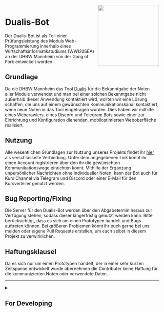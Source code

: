 <img src="https://dualis-crawler.s3.eu-central-1.amazonaws.com/Logo.png" align="right" height="200"/>

# Dualis-Bot

Der Dualis-Bot ist als Teil einer Prüfungsleistung des Moduls Web-Programmierung innerhalb eines Wirtschaftsinformatikstudiums (WWI20SEA) an der DHBW Mannheim von der Gang of Fork entwickelt worden.

## Grundlage

Da die DHBW Mannheim das Tool [Dualis](https://dualis.dhbw.de) für die Bekanntgabe der Noten aller Module verwendet und man bei einer solchen Bekanntgabe nicht außerhalb dieser Anwendung kontaktiert wird, wollten wir eine Lösung schaffen, die uns auf einem gewünschten Kommunikationskanal kontaktiert, wenn neue Noten in das Tool eingetragen wurden. Dies haben wir mithilfe eines Webcrawlers, eines Discord und Telegram Bots sowie einer zur Einrichtung und Konfiguration dienenden, mobiloptimierten Weboberfläche realisiert.

## Nutzung

Alle wesentlichen Grundlagen zur Nutzung unseres Projekts findet ihr [hier](http://dualis-bot.robin-reyer.de) als verschlüsselte Verbindung. Unter dem angegebenen Link könnt ihr einen Account registrieren über den ihr die gewünschten Kommunikationswege einrichten könnt. Mithilfe der Ergänzung unpersönlicher Nachrichten ohne individueller Noten, kann der Bot auch für Kurs Channel via Telegram und Discord oder einer E-Mail für den Kursverteiler genutzt werden.

## Bug Reporting/Fixing

Die Server für den Dualis-Bot werden über den Abgabetermin heraus zur Verfügung stehen, sodass dieser längerfristig genutzt werden kann. Bitte berücksichtigt, dass es sich um einen Prototypen handelt und Bugs auftreten können. Bei größeren Problemen könnt ihr euch gerne bei uns melden oder eigene Pull Requests erstellen, um euch selbst in diesem Projekt zu verwirklichen.

## Haftungsklausel

Da es sich nur um einen Prototypen handelt, der in einer sehr kurzen Zeitspanne entwickelt wurde übernehmen die Contributer keine Haftung für die kommunizierten Noten oder verwendete Daten.

***

<details><summary><h2>For Developing</h2></summary>
  
### Run / Build Frontend

from directory /dualis-bot/frontend `trex run start | snel build`

### Build / Run Backend and Crawler

from directory /dualis-bot `docker-compose build | docker-compose up`

### Run Backend Tests

`deno test --allow-env --allow-read --importmap=./backend/tests/importmap.json`

### Run Crawler Tests

`cd dualis-crawler | go test -v ./...`

### [Backend-Doku](https://gitlab.com/lumaghg/dualis-bot-backend-doku/-/tree/main)
</details>
